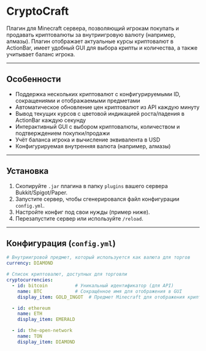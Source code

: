 # CryptoCraft

Плагин для Minecraft сервера, позволяющий игрокам покупать и продавать криптовалюты за внутриигровую валюту (например, алмазы). Плагин отображает актуальные курсы криптовалют в ActionBar, имеет удобный GUI для выбора крипты и количества, а также учитывает баланс игрока.

---

## Особенности

- Поддержка нескольких криптовалют с конфигурируемыми ID, сокращениями и отображаемыми предметами
- Автоматическое обновление цен криптовалют из API каждую минуту
- Вывод текущих курсов с цветовой индикацией роста/падения в ActionBar каждую секунду
- Интерактивный GUI с выбором криптовалюты, количеством и подтверждением покупки/продажи
- Учёт баланса игрока и вычисление эквивалента в USD
- Конфигурируемая внутренняя валюта (например, алмазы)

---

## Установка

1. Скопируйте `.jar` плагина в папку `plugins` вашего сервера Bukkit/Spigot/Paper.
2. Запустите сервер, чтобы сгенерировался файл конфигурации `config.yml`.
3. Настройте конфиг под свои нужды (пример ниже).
4. Перезапустите сервер или используйте `/reload`.

---

## Конфигурация (`config.yml`)

```yaml
# Внутриигровой предмет, который используется как валюта для торгов
currency: DIAMOND

# Список криптовалют, доступных для торговли
cryptocurrencies:
  - id: bitcoin          # Уникальный идентификатор (для API)
    name: BTC            # Сокращённое имя для отображения в GUI
    display_item: GOLD_INGOT  # Предмет Minecraft для отображения крипты

  - id: ethereum
    name: ETH
    display_item: EMERALD

  - id: the-open-network
    name: TON
    display_item: DIAMOND
